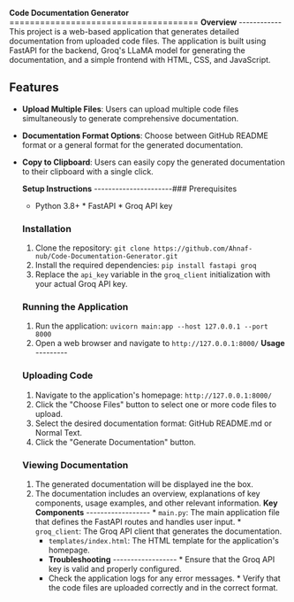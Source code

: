**Code Documentation Generator**
 ===================================== **Overview** ------------
    This project is a web-based application that generates detailed documentation from uploaded code files. The application is built using FastAPI for the backend, Groq's LLaMA model for generating the documentation, and a simple frontend with HTML, CSS, and JavaScript. 
## Features

- **Upload Multiple Files**: Users can upload multiple code files simultaneously to generate comprehensive documentation.
- **Documentation Format Options**: Choose between GitHub README format or a general format for the generated documentation.
- **Copy to Clipboard**: Users can easily copy the generated documentation to their clipboard with a single click.

  **Setup Instructions**
   ----------------------### Prerequisites
    * Python 3.8+ * FastAPI * Groq API key
     ### Installation 
     1. Clone the repository: `git clone https://github.com/Ahnaf-nub/Code-Documentation-Generator.git`
     2. Install the required dependencies: `pip install fastapi groq` 
     3. Replace the `api_key` variable in the `groq_client` initialization with your actual Groq API key. 
     ### Running the Application 
     1. Run the application: `uvicorn main:app --host 127.0.0.1 --port 8000`
     2. Open a web browser and navigate to `http://127.0.0.1:8000/`
    **Usage** --------- 
    ### Uploading Code
    1. Navigate to the application's homepage: `http://127.0.0.1:8000/`
    2. Click the "Choose Files" button to select one or more code files to upload.
    3. Select the desired documentation format: GitHub README.md or Normal Text.
    4. Click the "Generate Documentation" button.
    ### Viewing Documentation 
    1. The generated documentation will be displayed ine the box.
    2. The documentation includes an overview, explanations of key components, usage examples, and other relevant information.
    **Key Components**
     ------------------ * `main.py`: The main application file that defines the FastAPI routes and handles user input. *
      `groq_client`: The Groq API client that generates the documentation.
       * `templates/index.html`: The HTML template for the application's homepage.
       *  **Troubleshooting** ------------------ * 
       Ensure that the Groq API key is valid and properly configured.
       * Check the application logs for any error messages. * Verify that the code files are uploaded correctly and in the correct format.
